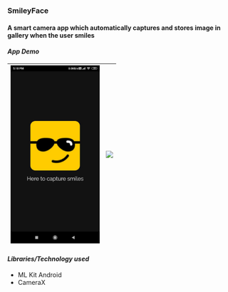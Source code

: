 ### SmileyFace
#### A smart camera app which automatically captures and stores image in gallery when the user smiles

#### _App Demo_
| <img src = "graphicAssets/SplashScreen.jpeg" width = "200"> | <img src = "graphicAssets/SmileyFaceDemo.gif" width = "200"> |
| --- | --- |

#### _Libraries/Technology used_
- ML Kit Android
- CameraX
